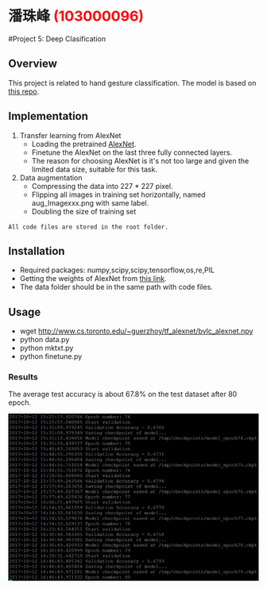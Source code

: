 # 潘珠峰 <span style="color:red">(103000096)</span>

#Project 5: Deep Clasification

## Overview
This project is related to hand gesture classification. 
The model is based on [this repo](https://github.com/kratzert/finetune_alexnet_with_tensorflow).


## Implementation
1. Transfer learning from AlexNet
	* Loading the pretrained [AlexNet](http://papers.nips.cc/paper/4824-imagenet-clsification-with-deep-convolutional-neural-networks.pdf).
	* Finetune the AlexNet on the last three fully connected layers.
	* The reason for choosing AlexNet is it's not too large and given the limited data size, suitable for this task.
2. Data augmentation
	* Compressing the data into 227 * 227 pixel.
	* Flipping all images in training set horizontally, named aug_Imagexxx.png with same label.
	* Doubling the size of training set


```
All code files are stored in the root folder.
```

## Installation
* Required packages: numpy,scipy,scipy,tensorflow,os,re,PIL
* Getting the weights of AlexNet from [this link](http://www.cs.toronto.edu/~guerzhoy/tf_alexnet/).
* The data folder should be in the same path with code files.

## Usage
* wget http://www.cs.toronto.edu/~guerzhoy/tf_alexnet/bvlc_alexnet.npy
* python data.py 
* python mktxt.py
* python finetune.py


### Results
The average test accuracy is about 67.8% on the test dataset after 80 epoch.

<center>
<img src="result.png" alt="overview" style="float:middle;">
</center>

